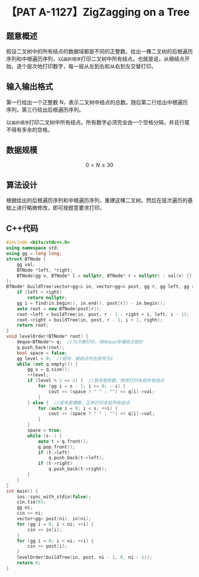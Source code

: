 # 【PAT A-1127】ZigZagging on a Tree

## 题意概述

假设二叉树中的所有结点的数据域都是不同的正整数。给出一棵二叉树的后根遍历序列和中根遍历序列，以`曲折顺序`打印二叉树中所有结点。也就是说，从根结点开始，逐个层次地打印数字，每一层从左到右和从右到左交替打印。

## 输入输出格式

第一行给出一个正整数 N，表示二叉树中结点的总数。随后第二行给出中根遍历序列，第三行给出后根遍历序列。

以`曲折顺序`打印二叉树中所有结点。所有数字必须完全由一个空格分隔，并且行尾不得有多余的空格。

## 数据规模

$$0<N\le3 0$$

## 算法设计

根据给出的后根遍历序列和中根遍历序列，重建这棵二叉树。然后在层次遍历的基础上进行略微修改，即可按题意要求打印。

## C++代码

```cpp
#include <bits/stdc++.h>
using namespace std;
using gg = long long;
struct BTNode {
    gg val;
    BTNode *left, *right;
    BTNode(gg v, BTNode* l = nullptr, BTNode* r = nullptr) : val(v) {}
};
BTNode* buildTree(vector<gg>& in, vector<gg>& post, gg r, gg left, gg right) {
    if (left > right)
        return nullptr;
    gg i = find(in.begin(), in.end(), post[r]) - in.begin();
    auto root = new BTNode(post[r]);
    root->left = buildTree(in, post, r - 1 - right + i, left, i - 1);
    root->right = buildTree(in, post, r - 1, i + 1, right);
    return root;
}
void levelOrder(BTNode* root) {
    deque<BTNode*> q;  //为方便打印，用deque存储结点指针
    q.push_back(root);
    bool space = false;
    gg level = 0;  //层号，根结点所在层号为1
    while (not q.empty()) {
        gg s = q.size();
        ++level;
        if (level % 2 == 1) {  //层号是奇数，倒序打印本层所有结点
            for (gg i = s - 1; i >= 0; --i) {
                cout << (space ? " " : "") << q[i]->val;
            }
        } else {  //层号是偶数，正序打印本层所有结点
            for (auto i = 0; i < s; ++i) {
                cout << (space ? " " : "") << q[i]->val;
            }
        }
        space = true;
        while (s--) {
            auto t = q.front();
            q.pop_front();
            if (t->left)
                q.push_back(t->left);
            if (t->right)
                q.push_back(t->right);
        }
    }
}
int main() {
    ios::sync_with_stdio(false);
    cin.tie(0);
    gg ni;
    cin >> ni;
    vector<gg> post(ni), in(ni);
    for (gg i = 0; i < ni; ++i) {
        cin >> in[i];
    }
    for (gg i = 0; i < ni; ++i) {
        cin >> post[i];
    }
    levelOrder(buildTree(in, post, ni - 1, 0, ni - 1));
    return 0;
}
```
